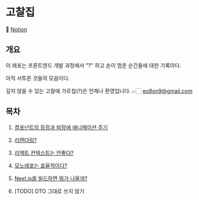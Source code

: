 # 고찰집

🔗 [Notion](https://morning-stone-025.notion.site/261e1b25930480809567cf0598d0d3e9)

## 개요

이 레포는 프론트엔드 개발 과정에서 "?" 하고 손이 멈춘 순간들에 대한 기록이다.

아직 서투른 것들의 모음이다.

깊지 않을 수 있는 고찰에 가르침(?)은 언제나 환영입니다. 👉🏻 [eo9on9@gmail.com](mailto:eo9on9@gmail.com)

## 목차

1. [컴포넌트의 등장과 퇴장에 애니메이션 주기](https://morning-stone-025.notion.site/1-261e1b2593048027b49acf5e184f3a3b?pvs=74)

2. [리렌더링?](https://morning-stone-025.notion.site/2-261e1b259304800db21ccfd59d5164c0?pvs=74)

3. [리액트 컨텍스트는 안좋다?](https://morning-stone-025.notion.site/3-265e1b259304803580baed577f814c61?pvs=74)

4. [모노레포는 효율적이다?](https://morning-stone-025.notion.site/4-26be1b25930480b69b67d424bc82d505?pvs=74)

5. [Next.js를 빌드하면 뭐가 나올까?](https://morning-stone-025.notion.site/5-Next-js-26be1b259304802d966cda4d7ca7183b?pvs=74)

6. [TODO] DTO 그대로 쓰지 않기
